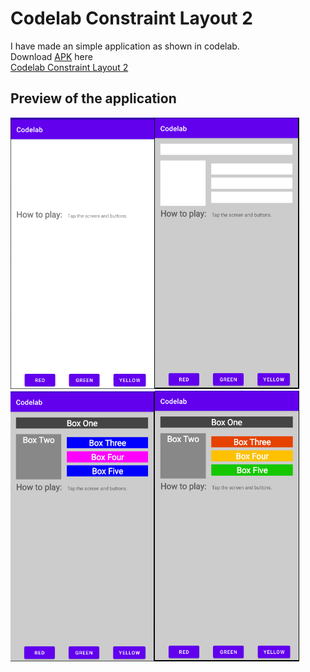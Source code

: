 # Codelab Constraint Layout 2

I have made an simple application as shown in codelab.
<br>
Download [APK](https://github.com/imAtulSharma/Codelab/releases/download/v6.0/app-debug.apk) here
<br>
[Codelab Constraint Layout 2](https://developer.android.com/codelabs/kotlin-android-training-constraint-layout)

## Preview of the application

<img title="" src="https://raw.githubusercontent.com/imAtulSharma/imAtulSharma/master/CDN/AndroidApplicationsPreviews/Codelab/constraint%20layout%202/01.PNG" alt="" width="231"><img title="" src="https://raw.githubusercontent.com/imAtulSharma/imAtulSharma/master/CDN/AndroidApplicationsPreviews/Codelab/constraint%20layout%202/02.PNG" alt="" width="231">
<img title="" src="https://raw.githubusercontent.com/imAtulSharma/imAtulSharma/master/CDN/AndroidApplicationsPreviews/Codelab/constraint%20layout%202/03.PNG" alt="" width="231"><img title="" src="https://raw.githubusercontent.com/imAtulSharma/imAtulSharma/master/CDN/AndroidApplicationsPreviews/Codelab/constraint%20layout%202/04.PNG" alt="" width="231">


